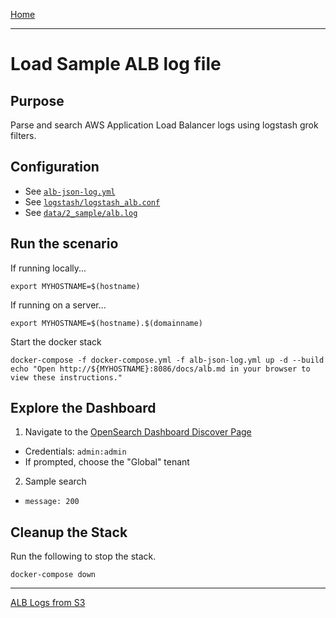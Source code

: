 [Home](../README.md)

---

# Load Sample ALB log file

## Purpose
Parse and search AWS Application Load Balancer logs using logstash grok filters.

## Configuration
- See [`alb-json-log.yml`](../alb-json-log.yml)
- See [`logstash/logstash_alb.conf`](../logstash/logstash_alb.conf)
- See [`data/2_sample/alb.log`](../data/2_sample/alb.log)

## Run the scenario

If running locally...
```
export MYHOSTNAME=$(hostname)
```

If running on a server...
```
export MYHOSTNAME=$(hostname).$(domainname)
```

Start the docker stack
```
docker-compose -f docker-compose.yml -f alb-json-log.yml up -d --build
echo "Open http://${MYHOSTNAME}:8086/docs/alb.md in your browser to view these instructions."

```
## Explore the Dashboard


1. Navigate to the [OpenSearch Dashboard Discover Page](http://{{MYHOSTNAME}}:8094/app/discover)
  - Credentials: `admin:admin`
  - If prompted, choose the "Global" tenant
2. Sample search
  - `message: 200`


## Cleanup the Stack

Run the following to stop the stack.

```
docker-compose down
```

---
[ALB Logs from S3](alb_s3.md)
